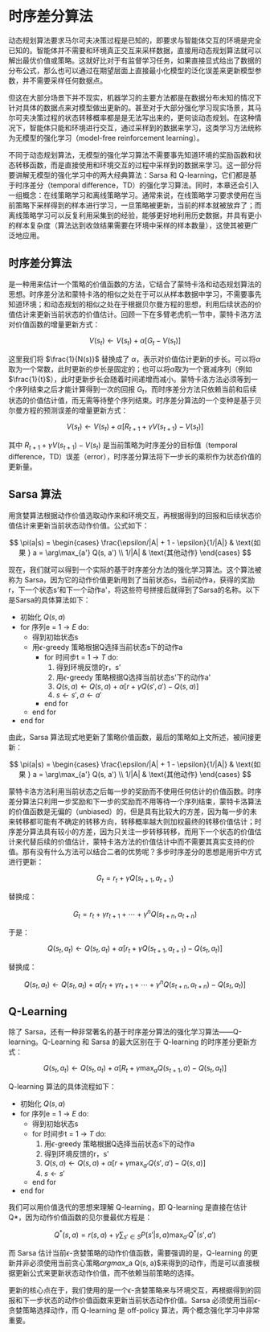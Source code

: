 # 时序差分算法

动态规划算法要求马尔可夫决策过程是已知的，即要求与智能体交互的环境是完全已知的。智能体并不需要和环境真正交互来采样数据，直接用动态规划算法就可以解出最优价值或策略。这就好比对于有监督学习任务，如果直接显式给出了数据的分布公式，那么也可以通过在期望层面上直接最小化模型的泛化误差来更新模型参数，并不需要采样任何数据点。

但这在大部分场景下并不现实，机器学习的主要方法都是在数据分布未知的情况下针对具体的数据点来对模型做出更新的。甚至对于大部分强化学习现实场景，其马尔可夫决策过程的状态转移概率都是是无法写出来的，更何谈动态规划。在这种情况下，智能体只能和环境进行交互，通过采样到的数据来学习，这类学习方法统称为无模型的强化学习（model-free reinforcement learning）。

不同于动态规划算法，无模型的强化学习算法不需要事先知道环境的奖励函数和状态转移函数，而是直接使用和环境交互的过程中采样到的数据来学习。这一部分将要讲解无模型的强化学习中的两大经典算法：Sarsa 和 Q-learning，它们都是基于时序差分（temporal difference，TD）的强化学习算法。同时，本章还会引入一组概念：在线策略学习和离线策略学习。通常来说，在线策略学习要求使用在当前策略下采样得到的样本进行学习，一旦策略被更新，当前的样本就被放弃了；而离线策略学习可以反复利用采集到的经验，能够更好地利用历史数据，并具有更小的样本复杂度（算法达到收敛结果需要在环境中采样的样本数量），这使其被更广泛地应用。

## 时序差分算法

是一种用来估计一个策略的价值函数的方法，它结合了蒙特卡洛和动态规划算法的思想。时序差分法和蒙特卡洛的相似之处在于可以从样本数据中学习，不需要事先知道环境；和动态规划的相似之处在于根据贝尔曼方程的思想，利用后续状态的价值估计来更新当前状态的价值估计。回顾一下在多臂老虎机一节中，蒙特卡洛方法对价值函数的增量更新方式：

$$V(s_t) \leftarrow V(s_t) + \alpha [G_t - V(s_t)]$$

这里我们将 $\frac{1}{N(s)}$ 替换成了 $\alpha$，表示对价值估计更新的步长。可以将$\alpha$取为一个常数，此时更新的步长是固定的；也可以将$\alpha$取为一个衰减序列（例如 $\frac{1}{t}$），此时更新步长会随着时间递增而减小。蒙特卡洛方法必须等到一个序列结束之后才能计算得到一次的回报 $G_t$，而时序差分方法只依赖当前和后续状态的价值估计值，而无需等待整个序列结束。时序差分算法的一个变种是基于贝尔曼方程的预测误差的增量更新方式：

$$V(s_t) \leftarrow V(s_t) + \alpha [R_{t+1} + \gamma V(s_{t+1}) - V(s_t)]$$

其中 $R_{t+1} + \gamma V(s_{t+1})-V(s_t)$ 是当前策略为时序差分的目标值（temporal difference，TD）误差（error），时序差分算法将下一步长的乘积作为状态价值的更新量。

## Sarsa 算法

用贪婪算法根据动作价值选取动作来和环境交互，再根据得到的回报和后续状态价值估计来更新当前状态动作价值。公式如下：

$$
\pi(a|s) = \begin{cases} 
\frac{\epsilon/|A| + 1 - \epsilon}{1/|A|} & \text{如果 } a = \arg\max_{a'} Q(s, a') \\
1/|A| & \text{其他动作}
\end{cases}
$$

现在，我们就可以得到一个实际的基于时序差分方法的强化学习算法。这个算法被称为 Sarsa，因为它的动作价值更新用到了当前状态s，当前动作a，获得的奖励r，下一个状态s'和下一个动作a'，将这些符号拼接后就得到了Sarsa的名称。以下是Sarsa的具体算法如下：

- 初始化 $Q(s, a)$
- for 序列e = 1 -> $E$ do:
  - 得到初始状态s
  - 用$\epsilon$-greedy 策略根据Q选择当前状态s下的动作a
    - for 时间步t = 1 -> $T$ do:
      1. 得到环境反馈的r，s'
      2. 用$\epsilon$-greedy 策略根据Q选择当前状态s'下的动作a'
      3. $Q(s, a) \leftarrow Q(s, a) + \alpha [r + \gamma Q(s', a') - Q(s, a)]$
      4. $s \leftarrow s', a \leftarrow a'$
    - end for
  - end for
- end for

由此，Sarsa 算法现式地更新了策略价值函数，最后的策略如上文所述，被间接更新：

$$
\pi(a|s) = \begin{cases} 
\frac{\epsilon/|A| + 1 - \epsilon}{1/|A|} & \text{如果 } a = \arg\max_{a'} Q(s, a') \\
1/|A| & \text{其他动作}
\end{cases}
$$

蒙特卡洛方法利用当前状态之后每一步的奖励而不使用任何估计的价值函数。时序差分算法只利用一步奖励和下一步的奖励而不用等待一个序列结束，蒙特卡洛算法的价值函数是无偏的（unbiased）的，但是具有比较大的方差，因为每一步的未来转移都可能有不确定的转移方向，转移概率越大则加权最终的转移价值估计；时序差分算法具有较小的方差，因为只关注一步转移转移，而用下一个状态的价值估计来代替后续的价值估计，蒙特卡洛方法的价值估计中而不需要其真实支持的价值。那有没有什么方法可以结合二者的优势呢？多步时序差分的思想是用折中方式进行更新：

$$G_t = r_t + \gamma Q(s_{t+1}, a_{t+1})$$

替换成：

$$G_t = r_t + \gamma r_{t+1} + \cdots + \gamma^n Q(s_{t+n}, a_{t+n})$$

于是：

$$Q(s_t, a_t) \leftarrow Q(s_t, a_t) + \alpha [r_t + \gamma Q(s_{t+1}, a_{t+1}) - Q(s_t, a_t)]$$

替换成：

$$Q(s_t, a_t) \leftarrow Q(s_t, a_t) + \alpha [r_t + \gamma r_{t+1} + \cdots + \gamma^n Q(s_{t+n}, a_{t+n}) - Q(s_t, a_t)]$$

## Q-Learning

除了 Sarsa，还有一种非常著名的基于时序差分算法的强化学习算法——Q-learning。Q-Learning 和 Sarsa 的最大区别在于 Q-learning 的时序差分更新方式：

$$Q(s_t, a_t) \leftarrow Q(s_t, a_t) + \alpha [R_t + \gamma \max_a Q(s_{t+1}, a) - Q(s_t, a_t)]$$

Q-learning 算法的具体流程如下：

- 初始化 $Q(s, a)$
- for 序列e = 1 -> $E$ do:
  - 得到初始状态s
  - for 时间步t = 1 -> $T$ do:
    1. 用$\epsilon$-greedy 策略根据Q选择当前状态s下的动作a
    2. 得到环境反馈的r，s'
    3. $Q(s, a) \leftarrow Q(s, a) + \alpha [r + \gamma \max_{a'} Q(s', a') - Q(s, a)]$
    4. $s \leftarrow s'$
  - end for
- end for

我们可以用价值迭代的思想来理解 Q-learning，即 Q-learning 是直接在估计Q*，因为动作价值函数的见尔曼最优方程是：

$$Q^*(s, a) = r(s, a) + \gamma \sum_{s' \in S} P(s'|s, a) \max_{a'} Q^*(s', a')$$

而 Sarsa 估计当前$\epsilon$-贪婪策略的动作价值函数，需要强调的是，Q-learning 的更新并非必须使用当前贪心策略$argmax$_a Q(s, a)$来得到的动作，而是可以直接根据更新公式来更新状态动作价值，而不依赖当前策略的选择。

更新的核心点在于，我们使用的是一个$\epsilon$-贪婪策略来与环境交互，再根据得到的回报和下一步状态的动作价值函数来更新当前状态动作价值。Sarsa 必须使用当前$\epsilon$-贪婪策略选择动作，而 Q-learning 是 off-policy 算法，两个概念强化学习中非常重要。